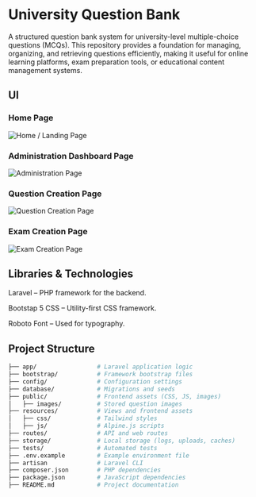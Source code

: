 # University Question Bank
A structured question bank system for university-level multiple-choice questions (MCQs). This repository provides a foundation for managing, organizing, and retrieving questions efficiently, making it useful for online learning platforms, exam preparation tools, or educational content management systems.

## UI
### Home Page
<img alt="Home / Landing Page" src="https://github.com/sulvrix/university-question-bank/blob/main/frontend/New/Home1.jpeg">

### Administration Dashboard Page
<img alt="Administration Page" src="https://github.com/sulvrix/university-question-bank/blob/main/frontend/New/Administration.jpeg">

### Question Creation Page
<img alt="Question Creation Page" src="https://github.com/sulvrix/university-question-bank/blob/main/frontend/New/Create%20Question.jpeg">

### Exam Creation Page
<img alt="Exam Creation Page" src="https://github.com/sulvrix/university-question-bank/blob/main/frontend/New/Exam%20Create.jpeg">

## Libraries & Technologies
Laravel – PHP framework for the backend.

Bootstap 5 CSS – Utility-first CSS framework.

Roboto Font – Used for typography.

## Project Structure
```bash
├── app/                 # Laravel application logic
├── bootstrap/           # Framework bootstrap files
├── config/              # Configuration settings
├── database/            # Migrations and seeds
├── public/              # Frontend assets (CSS, JS, images)
│   ├── images/          # Stored question images
├── resources/           # Views and frontend assets
│   ├── css/             # Tailwind styles
│   ├── js/              # Alpine.js scripts
├── routes/              # API and web routes
├── storage/             # Local storage (logs, uploads, caches)
├── tests/               # Automated tests
├── .env.example         # Example environment file
├── artisan              # Laravel CLI
├── composer.json        # PHP dependencies
├── package.json         # JavaScript dependencies
├── README.md            # Project documentation
```
